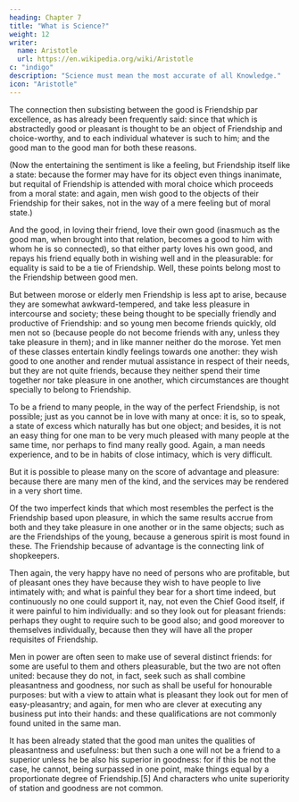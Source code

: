 ```yaml
---
heading: Chapter 7
title: "What is Science?"
weight: 12
writer:
  name: Aristotle
  url: https://en.wikipedia.org/wiki/Aristotle
c: "indigo"
description: "Science must mean the most accurate of all Knowledge."
icon: "Aristotle"
---
```



The connection then subsisting between the good is Friendship par excellence, as has already been frequently said: since that which is abstractedly good or pleasant is thought to be an object of Friendship and choice-worthy, and to each individual whatever is such to him; and the good man to the good man for both these reasons.

(Now the entertaining the sentiment is like a feeling, but Friendship itself like a state: because the former may have for its object even things inanimate, but requital of Friendship is attended with moral choice which proceeds from a moral state: and again, men wish good to the objects of their Friendship for their sakes, not in the way of a mere feeling but of moral state.)

And the good, in loving their friend, love their own good (inasmuch as the good man, when brought into that relation, becomes a good to him with whom he is so connected), so that either party loves his own good, and repays his friend equally both in wishing well and in the pleasurable: for equality is said to be a tie of Friendship. Well, these points belong most to the Friendship between good men.

But between morose or elderly men Friendship is less apt to arise, because they are somewhat awkward-tempered, and take less pleasure in intercourse and society; these being thought to be specially friendly and productive of Friendship: and so young men become friends quickly, old men not so (because people do not become friends with any, unless they take pleasure in them); and in like manner neither do the morose. Yet men of these classes entertain kindly feelings towards one another: they wish good to one another and render mutual assistance in respect of their needs, but they are not quite friends, because they neither spend their time together nor take pleasure in one another, which circumstances are thought specially to belong to Friendship.

To be a friend to many people, in the way of the perfect Friendship, is not possible; just as you cannot be in love with many at once: it is, so to speak, a state of excess which naturally has but one object; and besides, it is not an easy thing for one man to be very much pleased with many people at the same time, nor perhaps to find many really good. Again, a man needs experience, and to be in habits of close intimacy, which is very difficult.

But it is possible to please many on the score of advantage and pleasure: because there are many men of the kind, and the services may be rendered in a very short time.

Of the two imperfect kinds that which most resembles the perfect is the Friendship based upon pleasure, in which the same results accrue from both and they take pleasure in one another or in the same objects; such as are the Friendships of the young, because a generous spirit is most found in these. The Friendship because of advantage is the connecting link of shopkeepers.

Then again, the very happy have no need of persons who are profitable, but of pleasant ones they have because they wish to have people to live intimately with; and what is painful they bear for a short time indeed, but continuously no one could support it, nay, not even the Chief Good itself, if it were painful to him individually: and so they look out for pleasant friends: perhaps they ought to require such to be good also; and good moreover to themselves individually, because then they will have all the proper requisites of Friendship.

Men in power are often seen to make use of several distinct friends: for some are useful to them and others pleasurable, but the two are not often united: because they do not, in fact, seek such as shall combine pleasantness and goodness, nor such as shall be useful for honourable purposes: but with a view to attain what is pleasant they look out for men of easy-pleasantry; and again, for men who are clever at executing any business put into their hands: and these qualifications are not commonly found united in the same man.

It has been already stated that the good man unites the qualities of pleasantness and usefulness: but then such a one will not be a friend to a superior unless he be also his superior in goodness: for if this be not the case, he cannot, being surpassed in one point, make things equal by a proportionate degree of Friendship.[5] And characters who unite superiority of station and goodness are not common.

